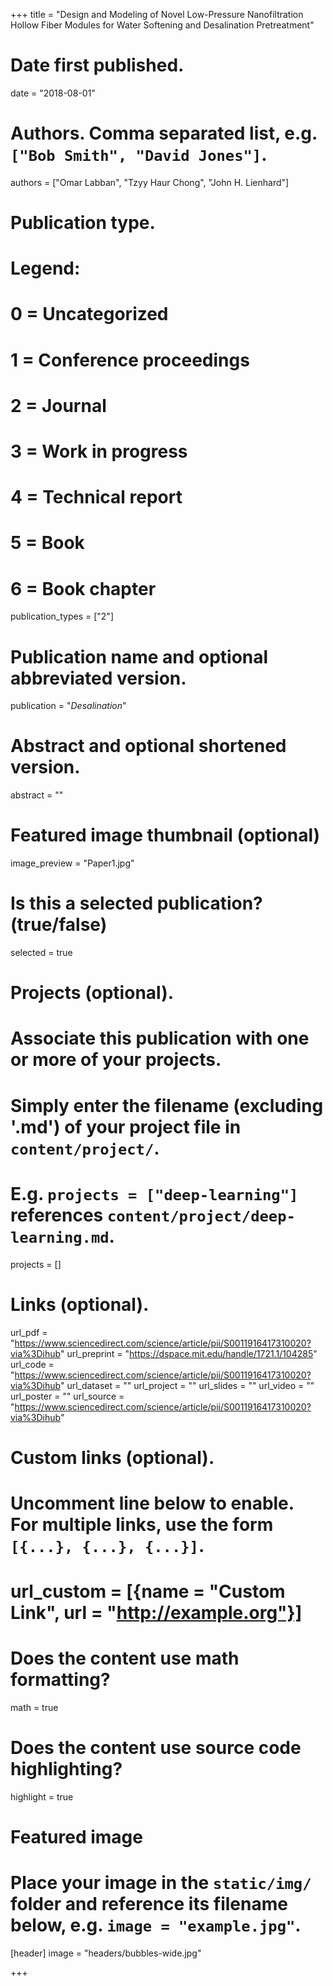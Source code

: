 +++
title = "Design and Modeling of Novel Low-Pressure Nanofiltration Hollow Fiber Modules for Water Softening and Desalination Pretreatment"

# Date first published.
date = "2018-08-01"

# Authors. Comma separated list, e.g. `["Bob Smith", "David Jones"]`.
authors = ["Omar Labban", "Tzyy Haur Chong", "John H. Lienhard"]

# Publication type.
# Legend:
# 0 = Uncategorized
# 1 = Conference proceedings
# 2 = Journal
# 3 = Work in progress
# 4 = Technical report
# 5 = Book
# 6 = Book chapter
publication_types = ["2"]

# Publication name and optional abbreviated version.
publication = "*Desalination*"

# Abstract and optional shortened version.
abstract = ""

# Featured image thumbnail (optional)
image_preview = "Paper1.jpg"

# Is this a selected publication? (true/false)
selected = true

# Projects (optional).
#   Associate this publication with one or more of your projects.
#   Simply enter the filename (excluding '.md') of your project file in `content/project/`.
#   E.g. `projects = ["deep-learning"]` references `content/project/deep-learning.md`.
projects = []

# Links (optional).
url_pdf = "https://www.sciencedirect.com/science/article/pii/S0011916417310020?via%3Dihub"
url_preprint = "https://dspace.mit.edu/handle/1721.1/104285"
url_code = "https://www.sciencedirect.com/science/article/pii/S0011916417310020?via%3Dihub"
url_dataset = ""
url_project = ""
url_slides = ""
url_video = ""
url_poster = ""
url_source = "https://www.sciencedirect.com/science/article/pii/S0011916417310020?via%3Dihub"

# Custom links (optional).
#   Uncomment line below to enable. For multiple links, use the form `[{...}, {...}, {...}]`.
# url_custom = [{name = "Custom Link", url = "http://example.org"}]

# Does the content use math formatting?
math = true

# Does the content use source code highlighting?
highlight = true

# Featured image
# Place your image in the `static/img/` folder and reference its filename below, e.g. `image = "example.jpg"`.
[header]
image = "headers/bubbles-wide.jpg"

+++
